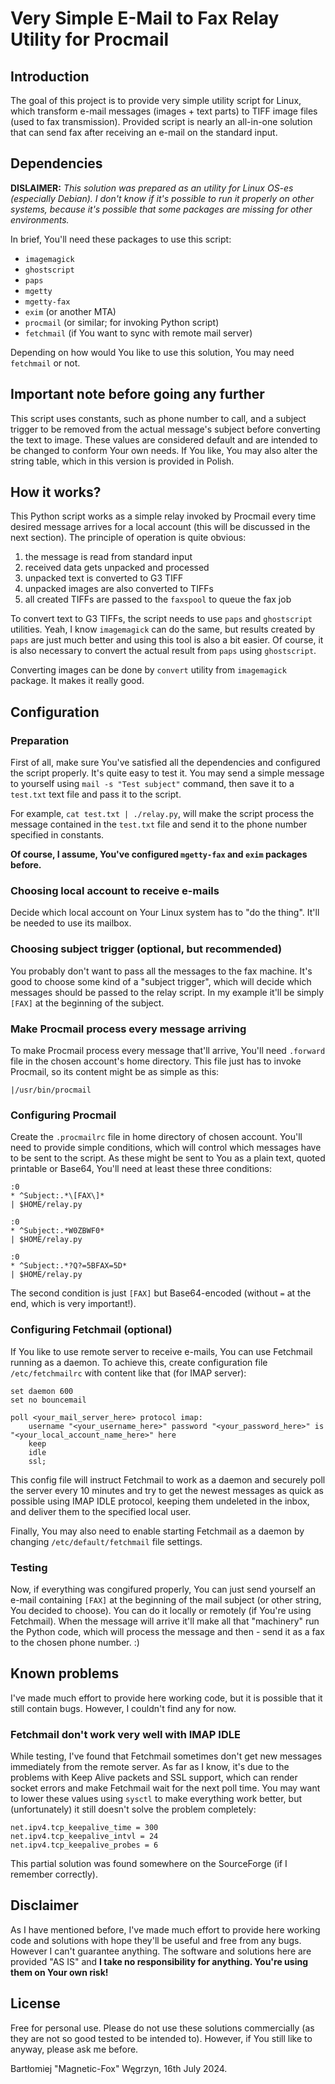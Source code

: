 # Very Simple E-Mail to Fax Relay Utility for Procmail

## Introduction

The goal of this project is to provide very simple utility script for Linux, which transform e-mail messages (images + text parts) to TIFF image files (used to fax transmission). Provided script is nearly an all-in-one solution that can send fax after receiving an e-mail on the standard input.

## Dependencies

**DISLAIMER:** *This solution was prepared as an utility for Linux OS-es (especially Debian). I don't know if it's possible to run it properly on other systems, because it's possible that some packages are missing for other environments.*

In brief, You'll need these packages to use this script:

* `imagemagick`
* `ghostscript`
* `paps`
* `mgetty`
* `mgetty-fax`
* `exim` (or another MTA)
* `procmail` (or similar; for invoking Python script)
* `fetchmail` (if You want to sync with remote mail server)

Depending on how would You like to use this solution, You may need `fetchmail` or not.

## Important note before going any further

This script uses constants, such as phone number to call, and a subject trigger to be removed from the actual message's subject before converting the text to image.
These values are considered default and are intended to be changed to conform Your own needs. If You like, You may also alter the string table, which in this version is provided in Polish.

## How it works?

This Python script works as a simple relay invoked by Procmail every time desired message arrives for a local account (this will be discussed in the next section).
The principle of operation is quite obvious:

1. the message is read from standard input
2. received data gets unpacked and processed
3. unpacked text is converted to G3 TIFF
4. unpacked images are also converted to TIFFs
5. all created TIFFs are passed to the `faxspool` to queue the fax job

To convert text to G3 TIFFs, the script needs to use `paps` and `ghostscript` utilities. Yeah, I know `imagemagick` can do the same, but results created by `paps` are just much better and using this tool is also a bit easier. Of course, it is also necessary to convert the actual result from `paps` using `ghostscript`.

Converting images can be done by `convert` utility from `imagemagick` package. It makes it really good.

## Configuration

### Preparation

First of all, make sure You've satisfied all the dependencies and configured the script properly. It's quite easy to test it. You may send a simple message to yourself using `mail -s "Test subject"` command, then save it to a `test.txt` text file and pass it to the script.

For example, `cat test.txt | ./relay.py`, will make the script process the message contained in the `test.txt` file and send it to the phone number specified in constants.

**Of course, I assume, You've configured `mgetty-fax` and `exim` packages before.**

### Choosing local account to receive e-mails

Decide which local account on Your Linux system has to "do the thing". It'll be needed to use its mailbox.

### Choosing subject trigger (optional, but recommended)

You probably don't want to pass all the messages to the fax machine. It's good to choose some kind of a "subject trigger", which will decide which messages should be passed to the relay script. In my example it'll be simply `[FAX]` at the beginning of the subject.

### Make Procmail process every message arriving

To make Procmail process every message that'll arrive, You'll need `.forward` file in the chosen account's home directory.
This file just has to invoke Procmail, so its content might be as simple as this:
```
|/usr/bin/procmail
```

### Configuring Procmail

Create the `.procmailrc` file in home directory of chosen account. You'll need to provide simple conditions, which will control which messages have to be sent to the script. As these might be sent to You as a plain text, quoted printable or Base64, You'll need at least these three conditions:

```
:0
* ^Subject:.*\[FAX\]*
| $HOME/relay.py

:0
* ^Subject:.*W0ZBWF0*
| $HOME/relay.py

:0
* ^Subject:.*?Q?=5BFAX=5D*
| $HOME/relay.py
```

The second condition is just `[FAX]` but Base64-encoded (without `=` at the end, which is very important!).

### Configuring Fetchmail (optional)

If You like to use remote server to receive e-mails, You can use Fetchmail running as a daemon.
To achieve this, create configuration file `/etc/fetchmailrc` with content like that (for IMAP server):

```
set daemon 600
set no bouncemail

poll <your_mail_server_here> protocol imap:
	username "<your_username_here>" password "<your_password_here>" is "<your_local_account_name_here>" here
	keep
	idle
	ssl;
```

This config file will instruct Fetchmail to work as a daemon and securely poll the server every 10 minutes and try to get the newest messages as quick as possible using IMAP IDLE protocol, keeping them undeleted in the inbox, and deliver them to the specified local user.

Finally, You may also need to enable starting Fetchmail as a daemon by changing `/etc/default/fetchmail` file settings.

### Testing

Now, if everything was congifured properly, You can just send yourself an e-mail containing `[FAX]` at the beginning of the mail subject (or other string, You decided to choose). You can do it locally or remotely (if You're using Fetchmail). When the message will arrive it'll make all that "machinery" run the Python code, which will process the message and then - send it as a fax to the chosen phone number. :)

## Known problems

I've made much effort to provide here working code, but it is possible that it still contain bugs. However, I couldn't find any for now.

### Fetchmail don't work very well with IMAP IDLE

While testing, I've found that Fetchmail sometimes don't get new messages immediately from the remote server. As far as I know, it's due to the problems with Keep Alive packets and SSL support, which can render socket errors and make Fetchmail wait for the next poll time.
You may want to lower these values using `sysctl` to make everything work better, but (unfortunately) it still doesn't solve the problem completely:

```
net.ipv4.tcp_keepalive_time = 300
net.ipv4.tcp_keepalive_intvl = 24
net.ipv4.tcp_keepalive_probes = 6
```

This partial solution was found somewhere on the SourceForge (if I remember correctly).

## Disclaimer

As I have mentioned before, I've made much effort to provide here working code and solutions with hope they'll be useful and free from any bugs. However I can't guarantee anything. The software and solutions here are provided "AS IS" and **I take no responsibility for anything. You're using them on Your own risk!**

## License

Free for personal use. Please do not use these solutions commercially (as they are not so good tested to be intended to). However, if You still like to anyway, please ask me before.

Bartłomiej "Magnetic-Fox" Węgrzyn,
16th July 2024.